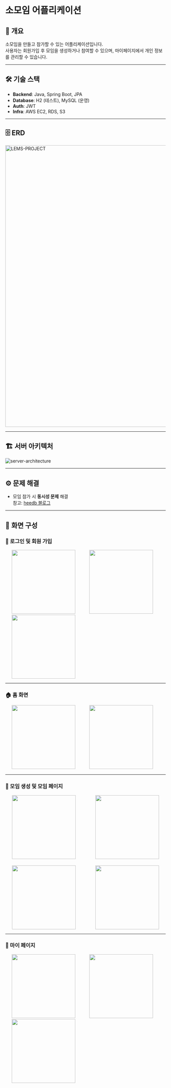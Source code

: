 # 소모임 어플리케이션

## 📌 개요
소모임을 만들고 참가할 수 있는 어플리케이션입니다.  
사용자는 회원가입 후 모임을 생성하거나 참여할 수 있으며, 마이페이지에서 개인 정보를 관리할 수 있습니다.  

---

## 🛠️ 기술 스택
- **Backend**: Java, Spring Boot, JPA  
- **Database**: H2 (테스트), MySQL (운영)
- **Auth**: JWT  
- **Infra**: AWS EC2, RDS, S3

---
## 🗄️ ERD
<img width="1930" height="882" alt="LEMS-PROJECT" src="https://github.com/user-attachments/assets/5f019856-e66f-43fb-8a85-6dc32b372149" />

---

## 🏗️ 서버 아키텍처
![server-architecture](https://github.com/user-attachments/assets/69cdd4c8-4aa1-4902-8636-6e8af23429e3)

---
## ⚙️ 문제 해결
- 모임 참가 시 **동시성 문제** 해결  
  참고: [heedb 블로그](https://heedb.tistory.com/65)

---

## 📱 화면 구성

### 🔑 로그인 및 회원 가입
<p align="left">
  <img src="https://github.com/user-attachments/assets/cae48d93-ff10-4986-b918-a20dedb79ab2" width="200" hspace="20" />
  <img src="https://github.com/user-attachments/assets/eae6bb11-9a79-413e-b527-5ddf287efeac" width="200" hspace="20" />
  <img src="https://github.com/user-attachments/assets/44dda79a-203d-4ffd-a7d8-a9e59ff6301e" width="200" hspace="20" />
</p>

---

### 🏠 홈 화면
<p align="left">
  <img src="https://github.com/user-attachments/assets/6bf76d23-3cdd-4eb8-a9a4-dd74a3e4fb96" width="200" hspace="20" />
  <img src="https://github.com/user-attachments/assets/2e908ee8-2a58-4af5-91cf-29bec5549b01" width="200" hspace="20" />
</p>

---

### 👥 모임 생성 및 모임 페이지
<div style="display: grid; grid-template-columns: repeat(2, 1fr); gap: 20px; justify-items: center;">
  <img src="https://github.com/user-attachments/assets/16960769-de53-4d66-9369-56d6e4795ba9" width="200" />
  <img src="https://github.com/user-attachments/assets/d2ee6d9c-df7f-481f-8218-9c0f57e62133" width="200" />
  <img src="https://github.com/user-attachments/assets/bf433253-a1c2-402c-b756-4c2f4ede2458" width="200" />
  <img src="https://github.com/user-attachments/assets/b02255b4-2f28-4e16-aa83-c30b9ba59e97" width="200" />
</div>

---

### 🙍 마이 페이지
<p align="left">
  <img src="https://github.com/user-attachments/assets/7b58644f-4a01-4df7-a2c2-964e80c175c2" width="200" hspace="20" />
  <img src="https://github.com/user-attachments/assets/7a0ea1e8-fe5b-440d-813b-cbcf1d810958" width="200" hspace="20" />
  <img src="https://github.com/user-attachments/assets/c9f6886e-3203-4150-a540-84ba3bec17d8" width="200" hspace="20" />
</p>
